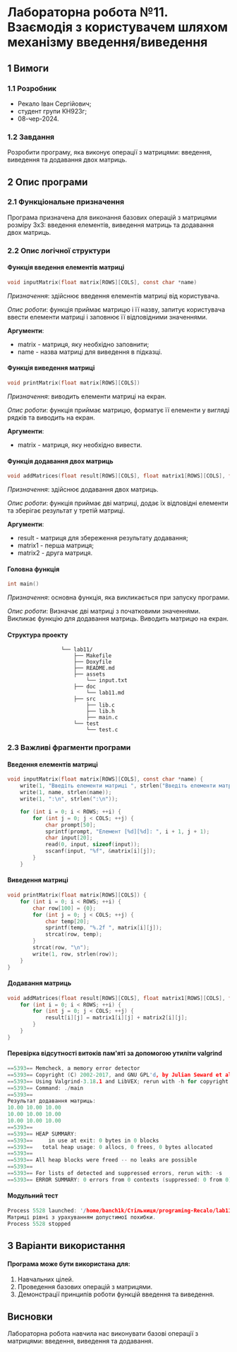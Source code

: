 # Лабораторна робота №11. Взаємодія з користувачем шляхом механізму введення/виведення

## 1 Вимоги

### 1.1 Розробник

* Рекало Іван Сергійович;
* студент групи КН923г;
* 08-чер-2024.

### 1.2 Завдання

Розробити програму, яка виконує операції з матрицями: введення, виведення та додавання двох матриць.

## 2 Опис програми

### 2.1 Функціональне призначення

Програма призначена для виконання базових операцій з матрицями розміру 3x3: введення елементів, виведення матриць та додавання двох матриць.

### 2.2 Опис логічної структури

#### Функція введення елементів матриці
```C
void inputMatrix(float matrix[ROWS][COLS], const char *name)
```

*Призначення*: здійснює введення елементів матриці від користувача.

*Опис роботи*: функція приймає матрицю і її назву, запитує користувача ввести елементи матриці і заповнює її відповідними значеннями.

**Аргументи**:

- matrix - матриця, яку необхідно заповнити;
- name - назва матриці для виведення в підказці.

#### Функція виведення матриці
```C
void printMatrix(float matrix[ROWS][COLS])
```

*Призначення*: виводить елементи матриці на екран.

*Опис роботи*: функція приймає матрицю, форматує її елементи у вигляді рядків та виводить на екран.

**Аргументи**:

- matrix - матриця, яку необхідно вивести.

#### Функція додавання двох матриць
```C
void addMatrices(float result[ROWS][COLS], float matrix1[ROWS][COLS], float matrix2[ROWS][COLS])
```

*Призначення*: здійснює додавання двох матриць.

*Опис роботи*: функція приймає дві матриці, додає їх відповідні елементи та зберігає результат у третій матриці.

**Аргументи**:

- result - матриця для збереження результату додавання;
- matrix1 - перша матриця;
- matrix2 - друга матриця.

#### Головна функція
```C
int main()
```

*Призначення*: основна функція, яка викликається при запуску програми.

*Опис роботи*: Визначає дві матриці з початковими значеннями. Викликає функцію для додавання матриць. Виводить матрицю на екран.

#### Структура проекту
```
                 └── lab11/
                     ├── Makefile
                     ├── Doxyfile
                     ├── README.md
                     ├── assets
                         └── input.txt
                     ├── doc
                         └── lab11.md
                     ├── src
                         ├── lib.c
                         ├── lib.h
                         ├── main.c
                     └── test
                         └── test.c
```

### 2.3 Важливі фрагменти програми

#### Введення елементів матриці
```C
void inputMatrix(float matrix[ROWS][COLS], const char *name) {
    write(1, "Введіть елементи матриці ", strlen("Введіть елементи матриці "));
    write(1, name, strlen(name));
    write(1, ":\n", strlen(":\n"));

    for (int i = 0; i < ROWS; ++i) {
        for (int j = 0; j < COLS; ++j) {
            char prompt[50];
            sprintf(prompt, "Елемент [%d][%d]: ", i + 1, j + 1);
            char input[20];
            read(0, input, sizeof(input));
            sscanf(input, "%f", &matrix[i][j]);
        }
    }
```

#### Виведення матриці
```C
void printMatrix(float matrix[ROWS][COLS]) {
    for (int i = 0; i < ROWS; ++i) {
        char row[100] = {0};
        for (int j = 0; j < COLS; ++j) {
            char temp[20];
            sprintf(temp, "%.2f ", matrix[i][j]);
            strcat(row, temp);
        }
        strcat(row, "\n");
        write(1, row, strlen(row));
    }
}
```

#### Додавання матриць
```C
void addMatrices(float result[ROWS][COLS], float matrix1[ROWS][COLS], float matrix2[ROWS][COLS]) {
    for (int i = 0; i < ROWS; ++i) {
        for (int j = 0; j < COLS; ++j) {
            result[i][j] = matrix1[i][j] + matrix2[i][j];
        }
    }
}
```

#### Перевірка відсутності витоків пам'яті за допомогою утиліти valgrind
```C
==5393== Memcheck, a memory error detector
==5393== Copyright (C) 2002-2017, and GNU GPL'd, by Julian Seward et al.
==5393== Using Valgrind-3.18.1 and LibVEX; rerun with -h for copyright info
==5393== Command: ./main
==5393== 
Результат додавання матриць:
10.00 10.00 10.00 
10.00 10.00 10.00 
10.00 10.00 10.00 
==5393== 
==5393== HEAP SUMMARY:
==5393==     in use at exit: 0 bytes in 0 blocks
==5393==   total heap usage: 0 allocs, 0 frees, 0 bytes allocated
==5393== 
==5393== All heap blocks were freed -- no leaks are possible
==5393== 
==5393== For lists of detected and suppressed errors, rerun with: -s
==5393== ERROR SUMMARY: 0 errors from 0 contexts (suppressed: 0 from 0)
```

#### Модульний тест
```C
Process 5528 launched: '/home/banch1k/Стільниця/programing-Recalo/lab11/dist/test.bin' (x86_64)
Матриці рівні з урахуванням допустимої похибки.
Process 5528 stopped
```

## 3 Варіанти використання

#### Програма може бути використана для:

1. Навчальних цілей.
2. Проведення базових операцій з матрицями.
3. Демонстрації принципів роботи функцій введення та виведення.

## Висновки

Лабораторна робота навчила нас виконувати базові операції з матрицями: введення, виведення та додавання.